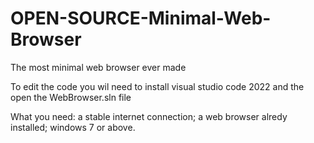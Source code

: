 # OPEN-SOURCE-Minimal-Web-Browser
The most minimal web browser ever made

To edit the code you wil need to install visual studio code 2022 and the open the WebBrowser.sln file


What you need: a stable internet connection; a web browser alredy installed; windows 7 or above.
